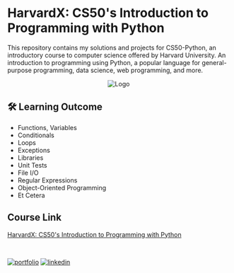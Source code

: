 
# HarvardX: CS50's Introduction to Programming with Python

This repository contains my solutions and projects for CS50-Python, an introductory course to computer science offered by Harvard University. An introduction to programming using Python, a popular language for general-purpose programming, data science, web programming, and more.
<br>
<center>
    <img src="https://prod-discovery.edx-cdn.org/cdn-cgi/image/width=378,height=auto,quality=85,format=webp/media/course/image/2cc794d0-316d-42f7-bbfd-25c34e4cd5df-033e46d516c0.png" alt="Logo">
</center>


## 🛠 Learning Outcome

- Functions, Variables
- Conditionals
- Loops
- Exceptions
- Libraries
- Unit Tests
- File I/O
- Regular Expressions
- Object-Oriented Programming
- Et Cetera

## Course Link
[HarvardX: CS50's Introduction to Programming with Python](https://www.edx.org/learn/python/harvard-university-cs50-s-introduction-to-programming-with-python?index=product&queryID=4e18284860279342b0da22caac80aca3&position=1&results_level=first-level-results&term=cs50+python&objectID=course-2cc794d0-316d-42f7-bbfd-25c34e4cd5df&campaign=CS50%27s+Introduction+to+Programming+with+Python&source=edX&product_category=course&placement_url=https%3A%2F%2Fwww.edx.org%2Fsearch)

<br>

[![portfolio](https://img.shields.io/badge/my_portfolio-000?style=for-the-badge&logo=ko-fi&logoColor=white)](https://khizar457.github.io/Portfolio/)
[![linkedin](https://img.shields.io/badge/linkedin-0A66C2?style=for-the-badge&logo=linkedin&logoColor=white)](https://www.linkedin.com/in/khizarqamar/)

